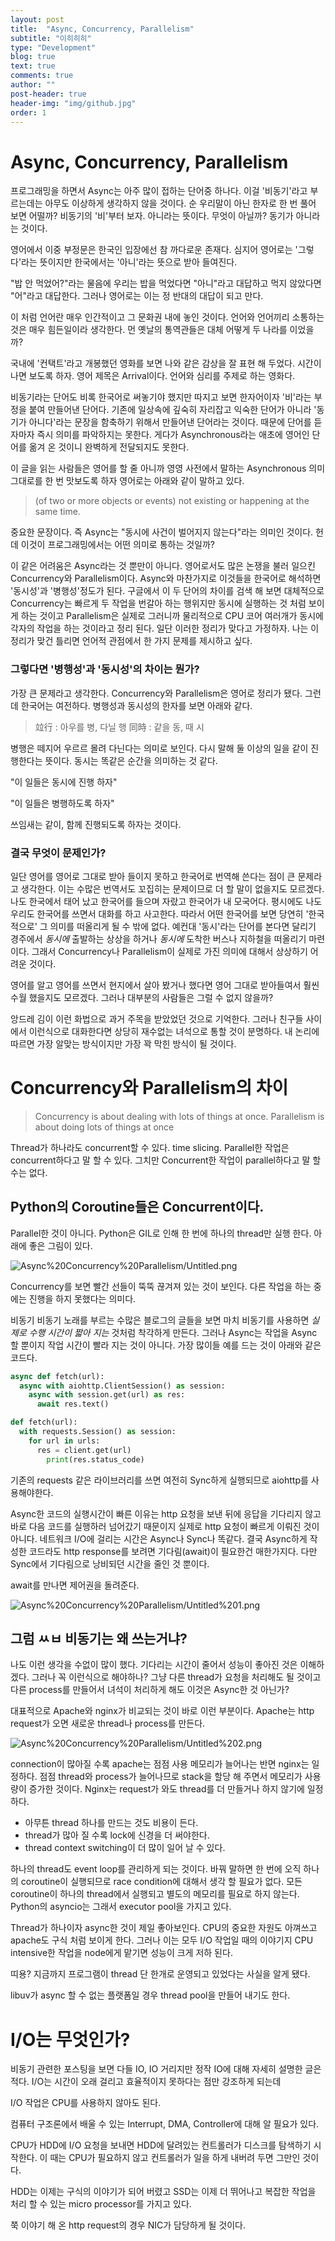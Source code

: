```yaml
---
layout: post
title:  "Async, Concurrency, Parallelism"
subtitle: "이히히히"
type: "Development"
blog: true
text: true
comments: true
author: ""
post-header: true
header-img: "img/github.jpg"
order: 1
---
```


# Async, Concurrency, Parallelism

프로그래밍을 하면서 Async는 아주 많이 접하는 단어중 하나다. 이걸 '비동기'라고 부르는데는 아무도 이상하게 생각하지 않을 것이다. 순 우리말이 아닌 한자로 한 번 풀어 보면 어떨까? 비동기의 '비'부터 보자. 아니라는 뜻이다. 무엇이 아닐까? 동기가 아니라는 것이다. 

영어에서 이중 부정문은 한국인 입장에선 참 까다로운 존재다. 심지어 영어로는 '그렇다'라는 뜻이지만 한국에서는 '아니'라는 뜻으로 받아 들여진다. 

"밥 안 먹었어?"라는 물음에 우리는 밥을 먹었다면 "아니"라고 대답하고 먹지 않았다면 "어"라고 대답한다. 그러나 영어로는 이는 정 반대의 대답이 되고 만다.

이 처럼 언어란 매우 인간적이고 그 문화권 내에 놓인 것이다. 언어와 언어끼리 소통하는 것은 매우 힘든일이라 생각한다. 먼 옛날의 통역관들은 대체 어떻게 두 나라를 이었을까?

국내에 '컨택트'라고 개봉했던 영화를 보면 나와 같은 감상을 잘 표현 해 두었다. 시간이 나면 보도록 하자. 영어 제목은 Arrival이다. 언어와 심리를 주제로 하는 영화다.

비동기라는 단어도 비록 한국어로 써놓기야 했지만 따지고 보면 한자어이자 '비'라는 부정을 붙여 만들어낸 단어다. 기존에 일상속에 깊숙히 자리잡고 익숙한 단어가 아니라 '동기가 아니다'라는 문장을 함축하기 위해서 만들어낸 단어라는 것이다. 때문에 단어를 듣자마자 즉시 의미를 파악하지는 못한다. 게다가 Asynchronous라는 애초에 영어인 단어를 옮겨 온 것이니 완벽하게 전달되지도 못한다.

이 글을 읽는 사람들은 영어를 할 줄 아니까 영영 사전에서 말하는 Asynchronous 의미 그대로를 한 번 맛보도록 하자 영어로는 아래와 같이 말하고 있다.

> (of two or more objects or events) not existing or happening at the same time.

중요한 문장이다. 즉 Async는 "동시에 사건이 벌어지지 않는다"라는 의미인 것이다. 헌데 이것이 프로그래밍에서는 어떤 의미로 통하는 것일까? 

이 같은 어려움은 Async라는 것 뿐만이 아니다. 영어로서도 많은 논쟁을 불러 일으킨 Concurrency와 Parallelism이다. Async와 마찬가지로 이것들을 한국어로 해석하면 '동시성'과 '병행성'정도가 된다. 구글에서 이 두 단어의 차이를 검색 해 보면 대체적으로 Concurrency는 빠르게 두 작업을 번갈아 하는 행위지만 동시에 실행하는 것 처럼 보이게 하는 것이고 Parallelism은 실제로 그러니까 물리적으로 CPU 코어 여러개가 동시에 각자의 작업을 하는 것이라고 정리 된다. 일단 이러한 정리가 맞다고 가정하자. 나는 이 정리가 맞건 틀리면 언어적 관점에서 한 가지 문제를 제시하고 싶다. 

### 그렇다면 '병행성'과 '동시성'의 차이는 뭔가?

가장 큰 문제라고 생각한다. Concurrency와 Parallelism은 영어로 정리가 됐다. 그런데 한국어는 여전하다. 병행성과 동시성의 한자를 보면 아래와 같다.

> 竝行 : 아우를 병, 다닐 행 同時 : 같을 동, 때 시

병행은 떼지어 우르르 몰려 다닌다는 의미로 보인다. 다시 말해 둘 이상의 일을 같이 진행한다는 뜻이다. 동시는 똑같은 순간을 의미하는 것 같다. 

"이 일들은 동시에 진행 하자"

"이 일들은 병행하도록 하자"

쓰임새는 같이, 함께 진행되도록 하자는 것이다. 

### 결국 무엇이 문제인가?

일단 영어를 영어로 그대로 받아 들이지 못하고 한국어로 번역해 쓴다는 점이 큰 문제라고 생각한다. 이는 수많은 번역서도 꼬집히는 문제이므로 더 할 말이 없을지도 모르겠다. 나도 한국에서 태어 났고 한국어를 들으며 자랐고 한국어가 내 모국어다. 평시에도 나도 우리도 한국어를 쓰면서 대화를 하고 사고한다. 따라서 어떤 한국어를 보면 당연히 '한국적으로' 그 의미를 떠올리게 될 수 밖에 없다. 예컨대 '동시'라는 단어를 본다면 달리기 경주에서 *동시에* 출발하는 상상을 하거나 *동시에* 도착한 버스나 지하철을 떠올리기 마련이다. 그래서 Concurrency나 Parallelism이 실제로 가진 의미에 대해서 상상하기 어려운 것이다. 

영어를 알고 영어를 쓰면서 현지에서 살아 봤거나 했다면 영어 그대로 받아들여서 훨씬 수월 했을지도 모르겠다. 그러나 대부분의 사람들은 그럴 수 없지 않을까?

앙드레 김이 이런 화법으로 과거 주목을 받았었던 것으로 기억한다. 그러나 친구들 사이에서 이런식으로 대화한다면 상당히 재수없는 녀석으로 통할 것이 분명하다. 내 논리에 따르면 가장 알맞는 방식이지만 가장 꽉 막힌 방식이 될 것이다.

# Concurrency와 Parallelism의 차이

> Concurrency is about dealing with lots of things at once. Parallelism is about doing lots of things at once

Thread가 하나라도 concurrent할 수 있다. time slicing. Parallel한 작업은 concurrent하다고 말 할 수 있다. 그치만 Concurrent한 작업이 parallel하다고 말 할 수는 없다.

## Python의 Coroutine들은 Concurrent이다.

Parallel한 것이 아니다. Python은 GIL로 인해 한 번에 하나의 thread만 실행 한다. 아래에 좋은 그림이 있다.

![Async%20Concurrency%20Parallelism/Untitled.png](Async%20Concurrency%20Parallelism/Untitled.png)

Concurrency를 보면 빨간 선들이 뚝뚝 끊겨져 있는 것이 보인다. 다른 작업을 하는 중에는 진행을 하지 못했다는 의미다.

비동기 비동기 노래를 부르는 수많은 블로그의 글들을 보면 마치 비동기를 사용하면 *실제로 수행 시간이 짧아 지는* 것처럼 착각하게 만든다. 그러나 Async는 작업을 Async 할 뿐이지 작업 시간이 빨라 지는 것이 아니다. 가장 많이들 예를 드는 것이 아래와 같은 코드다.

``` python
async def fetch(url):
  async with aiohttp.ClientSession() as session:
    async with session.get(url) as res:
      await res.text()

def fetch(url):
  with requests.Session() as session:
    for url in urls:
      res = client.get(url)
        print(res.status_code)
```

기존의 requests 같은 라이브러리를 쓰면 여전히 Sync하게 실행되므로 aiohttp를 사용해야한다.

Async한 코드의 실행시간이 빠른 이유는 http 요청을 보낸 뒤에 응답을 기다리지 않고 바로 다음 코드를 실행하러 넘어갔기 때문이지 실제로 http 요청이 빠르게 이뤄진 것이 아니다. 네트워크 I/O에 걸리는 시간은 Async나 Sync나 똑같다. 결국 Async하게 작성한 코드라도 http response를 보려면 기다림(await)이 필요한건 매한가지다. 다만 Sync에서 기다림으로 낭비되던 시간을 줄인 것 뿐이다.

await를 만나면 제어권을 돌려준다.

![Async%20Concurrency%20Parallelism/Untitled%201.png](Async%20Concurrency%20Parallelism/Untitled%201.png)

## 그럼 ㅆㅂ 비동기는 왜 쓰는거냐?

나도 이런 생각을 수없이 많이 했다. 기다리는 시간이 줄어서 성능이 좋아진 것은 이해하겠다. 그러나 꼭 이런식으로 해야하나? 그냥 다른 thread가 요청을 처리해도 될 것이고 다른 process를 만들어서 녀석이 처리하게 해도 이것은 Async한 것 아닌가? 

대표적으로 Apache와 nginx가 비교되는 것이 바로 이런 부분이다. Apache는 http request가 오면 새로운 thread나 process를 만든다. 

![Async%20Concurrency%20Parallelism/Untitled%202.png](Async%20Concurrency%20Parallelism/Untitled%202.png)

connection이 많아질 수록 apache는 점점 사용 메모리가 늘어나는 반면 nginx는 일정하다. 점점 thread와 process가 늘어나므로 stack을 할당 해 주면서 메모리가 사용량이 증가한 것이다. Nginx는 request가 와도 thread를 더 만들거나 하지 않기에 일정하다.

- 아무튼 thread 하나를 만드는 것도 비용이 든다.
- thread가 많아 질 수록 lock에 신경을 더 써야한다.
- thread context switching이 더 많이 일어 날 수 있다.

하나의 thread도 event loop를 관리하게 되는 것이다. 바꿔 말하면 한 번에 오직 하나의 coroutine이 실행되므로 race condition에 대해서 생각 할 필요가 없다. 모든 coroutine이 하나의 thread에서 실행되고 별도의 메모리를 필요로 하지 않는다. Python의 asyncio는 그래서 executor pool을 가지고 있다. 

Thread가 하나이자 async한 것이 제일 좋아보인다. CPU의 중요한 자원도 아껴쓰고 apache도 구식 처럼 보이게 한다. 그러나 이는 모두 I/O 작업일 때의 이야기지 CPU intensive한 작업을 node에게 맡기면 성능이 크게 저하 된다. 

띠용? 지금까지 프로그램이 thread 단 한개로 운영되고 있었다는 사실을 알게 됐다. 

libuv가 async 할 수 없는 플랫폼일 경우 thread pool을 만들어 내기도 한다.

# I/O는 무엇인가?

비동기 관련한 포스팅을 보면 다들 IO, IO 거리지만 정작 IO에 대해 자세히 설명한 글은 적다. I/O는 시간이 오래 걸리고 효율적이지 못하다는 점만 강조하게 되는데 

I/O 작업은 CPU를 사용하지 않아도 된다.

컴퓨터 구조론에서 배울 수 있는 Interrupt, DMA, Controller에 대해 알 필요가 있다.

CPU가 HDD에 I/O 요청을 보내면 HDD에 달려있는 컨트롤러가 디스크를 탐색하기 시작한다. 이 때는 CPU가 필요하지 않고 컨트롤러가 일을 하게 내버려 두면 그만인 것이다. 

HDD는 이제는 구식의 이야기가 되어 버렸고 SSD는 이제 더 뛰어나고 복잡한 작업을 처리 할 수 있는 micro processor를 가지고 있다. 

쭉 이야기 해 온 http request의 경우 NIC가 담당하게 될 것이다.
